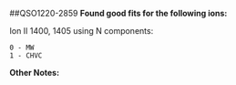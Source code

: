 ##QSO1220-2859
**Found good fits for the following ions:**

Ion II 1400, 1405 using N components:
```
0 - MW
1 - CHVC
```


**Other Notes:**

